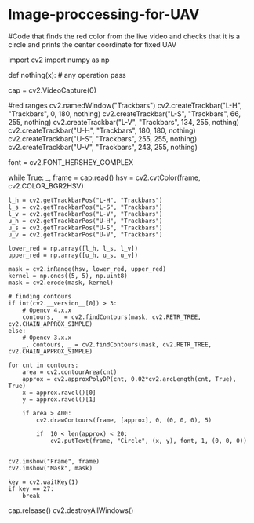 # Image-proccessing-for-UAV
#Code that finds the red color from the live video and checks that it is a circle and prints the center coordinate for fixed UAV

import cv2
import numpy as np

def nothing(x):
    # any operation
    pass

cap = cv2.VideoCapture(0)

#red ranges
cv2.namedWindow("Trackbars")
cv2.createTrackbar("L-H", "Trackbars", 0, 180, nothing)
cv2.createTrackbar("L-S", "Trackbars", 66, 255, nothing)
cv2.createTrackbar("L-V", "Trackbars", 134, 255, nothing)
cv2.createTrackbar("U-H", "Trackbars", 180, 180, nothing)
cv2.createTrackbar("U-S", "Trackbars", 255, 255, nothing)
cv2.createTrackbar("U-V", "Trackbars", 243, 255, nothing)

font = cv2.FONT_HERSHEY_COMPLEX

while True:
    _, frame = cap.read()
    hsv = cv2.cvtColor(frame, cv2.COLOR_BGR2HSV)

    l_h = cv2.getTrackbarPos("L-H", "Trackbars")
    l_s = cv2.getTrackbarPos("L-S", "Trackbars")
    l_v = cv2.getTrackbarPos("L-V", "Trackbars")
    u_h = cv2.getTrackbarPos("U-H", "Trackbars")
    u_s = cv2.getTrackbarPos("U-S", "Trackbars")
    u_v = cv2.getTrackbarPos("U-V", "Trackbars")

    lower_red = np.array([l_h, l_s, l_v])
    upper_red = np.array([u_h, u_s, u_v])

    mask = cv2.inRange(hsv, lower_red, upper_red)
    kernel = np.ones((5, 5), np.uint8)
    mask = cv2.erode(mask, kernel)

    # finding contours
    if int(cv2.__version__[0]) > 3:
        # Opencv 4.x.x
        contours, _ = cv2.findContours(mask, cv2.RETR_TREE, cv2.CHAIN_APPROX_SIMPLE)
    else:
        # Opencv 3.x.x
        _, contours, _ = cv2.findContours(mask, cv2.RETR_TREE, cv2.CHAIN_APPROX_SIMPLE)

    for cnt in contours:
        area = cv2.contourArea(cnt)
        approx = cv2.approxPolyDP(cnt, 0.02*cv2.arcLength(cnt, True), True)
        x = approx.ravel()[0]
        y = approx.ravel()[1]

        if area > 400:  
            cv2.drawContours(frame, [approx], 0, (0, 0, 0), 5)

            if  10 < len(approx) < 20:
                cv2.putText(frame, "Circle", (x, y), font, 1, (0, 0, 0))


    cv2.imshow("Frame", frame)
    cv2.imshow("Mask", mask)

    key = cv2.waitKey(1)
    if key == 27:
        break

cap.release()
cv2.destroyAllWindows()
